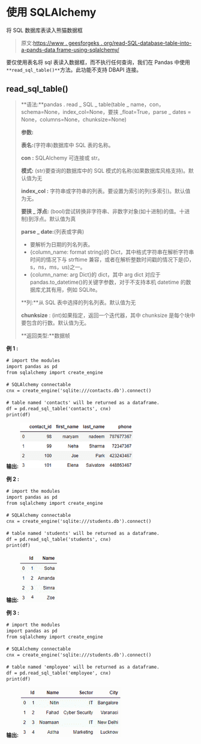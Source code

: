 # 使用 SQLAlchemy

将 SQL 数据库表读入熊猫数据框

> 原文:[https://www . geesforgeks . org/read-SQL-database-table-into-a-pands-data frame-using-sqlalchemy/](https://www.geeksforgeeks.org/read-sql-database-table-into-a-pandas-dataframe-using-sqlalchemy/)

要仅使用表名将 sql 表读入数据框，而不执行任何查询，我们在 Pandas 中使用`**read_sql_table()**`方法。此功能不支持 DBAPI 连接。

## read_sql_table()

> **语法:**pandas . read _ SQL _ table(table _ name，con，schema=None，index_col=None，要挟 _float=True，parse _ dates = None，columns=None，chunksize=None)
> 
> **参数:**
> 
> **表名:**(字符串)数据库中 SQL 表的名称。
> 
> **con :** SQLAlchemy 可连接或 str。
> 
> **模式:** (str)要查询的数据库中的 SQL 模式的名称(如果数据库风格支持)。默认值为无
> 
> **index_col :** 字符串或字符串的列表。要设置为索引的列(多索引)。默认值为无。
> 
> **要挟 _ 浮点:** (bool)尝试转换非字符串、非数字对象(如十进制)的值。十进制)到浮点。默认值为真
> 
> **parse _ date:**(列表或字典)
> 
> *   要解析为日期的列名列表。
> *   {column_name: format string}的 Dict，其中格式字符串在解析字符串时间的情况下与 strftime 兼容，或者在解析整数时间戳的情况下是(D，s，ns，ms，us)之一。
> *   {column_name: arg Dict}的 dict，其中 arg dict 对应于 pandas.to_datetime()的关键字参数，对于不支持本机 datetime 的数据库尤其有用，例如 SQLite。
> 
> **列:**从 SQL 表中选择的列名列表。默认值为无
> 
> **chunksize** : (int)如果指定，返回一个迭代器，其中 chunksize 是每个块中要包含的行数。默认值为无。
> 
> **返回类型:**数据帧

**例 1 :**

```
# import the modules
import pandas as pd 
from sqlalchemy import create_engine

# SQLAlchemy connectable
cnx = create_engine('sqlite:///contacts.db').connect()

# table named 'contacts' will be returned as a dataframe.
df = pd.read_sql_table('contacts', cnx)
print(df)
```

**输出:**
![](img/ff95ef5c4fcc49d0d3930d3ed180d59f.png)

**例 2 :**

```
# import the modules
import pandas as pd 
from sqlalchemy import create_engine

# SQLAlchemy connectable
cnx = create_engine('sqlite:///students.db').connect()

# table named 'students' will be returned as a dataframe.
df = pd.read_sql_table('students', cnx)
print(df)
```

**输出:**
![](img/e57a489437e6d0ffa106d7e202f2923a.png)

**例 3 :**

```
# import the modules
import pandas as pd 
from sqlalchemy import create_engine

# SQLAlchemy connectable
cnx = create_engine('sqlite:///students.db').connect()

# table named 'employee' will be returned as a dataframe.
df = pd.read_sql_table('employee', cnx)
print(df)
```

**输出:**
![](img/e09fe34c4bced0aa07895f1c33193558.png)